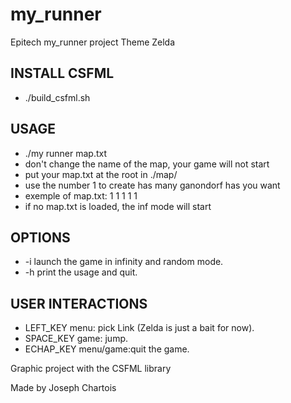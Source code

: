 # my_runner
Epitech my_runner project
Theme Zelda

## INSTALL CSFML ##

* ./build_csfml.sh

## USAGE ##

* ./my runner map.txt
* don't change the name of the map, your game will not start
* put your map.txt at the root in ./map/
* use the number 1 to create has many ganondorf has you want
* exemple of map.txt: 1  1  1 1 1
* if no map.txt is loaded, the inf mode will start

## OPTIONS ##
* -i		launch the game in infinity and random mode.
* -h		print the usage and quit.

## USER INTERACTIONS ##
* LEFT_KEY	menu: pick Link (Zelda is just a bait for now).
* SPACE_KEY	game: jump.
* ECHAP_KEY	menu/game:quit the game.

Graphic project with the CSFML library

Made by Joseph Chartois
